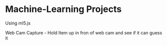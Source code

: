 # Machine-Learning Projects 

Using ml5.js 

Web Cam Capture - Hold Item up in fron of web cam and see if it can guess it 
